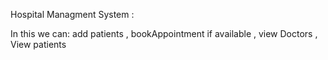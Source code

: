 Hospital Managment System : 

In this we can:
add  patients , 
bookAppointment if available , 
view Doctors , 
View patients 
